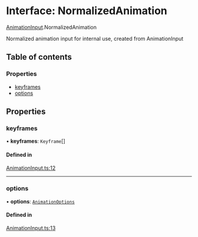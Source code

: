 # Interface: NormalizedAnimation

[AnimationInput](../wiki/AnimationInput).NormalizedAnimation

Normalized animation input for internal use, created from AnimationInput

## Table of contents

### Properties

- [keyframes](../wiki/AnimationInput.NormalizedAnimation#keyframes)
- [options](../wiki/AnimationInput.NormalizedAnimation#options)

## Properties

### keyframes

• **keyframes**: `Keyframe`[]

#### Defined in

[AnimationInput.ts:12](https://github.com/tristanjohnson849/react-controlled-animations/blob/1a4f9c0/src/AnimationInput.ts#L12)

___

### options

• **options**: [`AnimationOptions`](../wiki/AnimationInput#animationoptions)

#### Defined in

[AnimationInput.ts:13](https://github.com/tristanjohnson849/react-controlled-animations/blob/1a4f9c0/src/AnimationInput.ts#L13)
